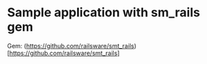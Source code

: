 # Sample application with sm_rails gem

Gem: (https://github.com/railsware/smt_rails)[https://github.com/railsware/smt_rails]